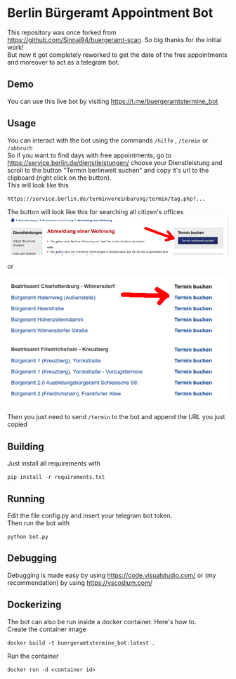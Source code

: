 # Berlin Bürgeramt Appointment Bot
This repository was once forked from https://github.com/Sinnaj94/buergeramt-scan. So big thanks for the initial work!  
But now it got completely reworked to get the date of the free appointments and moreover to act as a telegram bot.  
## Demo
You can use this live bot by visiting https://t.me/buergeramtstermine_bot

## Usage
You can interact with the bot using the commands `/hilfe` , `/termin` or `/abbruch`  
So if you want to find days with free appointments, go to https://service.berlin.de/dienstleistungen/ choose your Dienstleistung and scroll to the button "Termin berlinweit suchen" and copy it's url to the clipboard (right click on the button).  
This will look like this  
```
https://service.berlin.de/terminvereinbarung/termin/tag.php?...
```
The button will look like this for searching all citizen's offices  
![](alle_buergeraemter.png)

or

![](einzelnes_buergeramt.png)

Then you just need to send `/termin` to the bot and append the URL you just copied

## Building
Just install all requirements with
```
pip install -r requirements.txt
```
## Running
Edit the file config.py and insert your telegram bot token.  
Then run the bot with
```
python bot.py
```
## Debugging
Debugging is made easy by using https://code.visualstudio.com/ or (my recommendation) by using https://vscodium.com/

## Dockerizing
The bot can also be run inside a docker container. Here's how to.  
Create the container image
```
docker build -t buergeramtstermine_bot:latest .
```
Run the container
```
docker run -d <container id>
```
